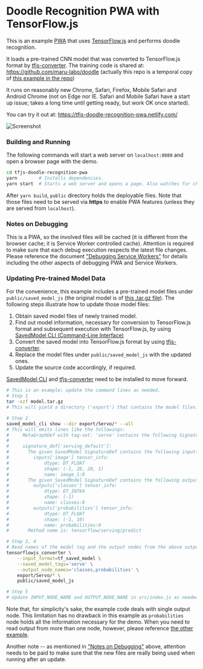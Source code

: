 
# Doodle Recognition PWA with TensorFlow.js

This is an example [PWA](https://en.wikipedia.org/wiki/Progressive_Web_Apps)
that uses [TensorFlow.js](https://js.tensorflow.org/) and performs doodle recognition.

It loads a pre-trained CNN model that was converted to TensorFlow.js format
by [tfjs-converter](https://github.com/tensorflow/tfjs-converter).
The training code is shared at: https://github.com/maru-labo/doodle
(actually this repo is a temporal copy of
[this example in the  repo](https://github.com/maru-labo/doodle/tree/master/examples/tensorflow_js_simple))

It runs on reasonably new Chrome, Safari, Firefox, Mobile Safari and Android Chrome
(not on Edge nor IE. Safari and Mobile Safari have a start up issue;
takes a long time until getting ready, but work OK once started).

You can try it out at: https://tfjs-doodle-recognition-pwa.netlify.com/

![Screenshot](https://i.imgur.com/G6g18ap.png)

### Building and Running

The following commands will start a web server on `localhost:8080`
and open a browser page with the demo.

```bash
cd tfjs-doodle-recognition-pwa
yarn        # Installs dependencies.
yarn start  # Starts a web server and opens a page. Also watches for changes.
```

After `yarn build`, `public` directory holds the deployable files.
Note that those files need to be served via **https** to enable PWA features
(unless they are served from `localhost`).

### <a name="notes-on-debugging"></a>Notes on Debugging

This is a PWA, so the involved files will be cached
(it is different from the browser cache; it is Service Worker controlled cache).
Attention is required to make sure that each debug execution respects
the latest file changes. Please reference the document
["Debugging Service Workers"](https://developers.google.com/web/fundamentals/codelabs/debugging-service-workers/)
for details including the other aspects of debugging PWA and Service Workers.

### Updating Pre-trained Model Data

For the convenience, this example includes a pre-trained model files
under `public/saved_model_js` (the original model is of
[this .tar.gz file](https://github.com/maru-labo/doodle/releases/download/v1.0.0/model.tar.gz)).
The following steps illustrate how to update those model files:

1. Obtain saved model files of newly trained model.
2. Find out model information, necessary for conversion to TensorFlow.js format
    and subsequent execution with TensorFlow.js, by using
    [SavedModel CLI (Command-Line Interface)](https://www.tensorflow.org/versions/r1.2/programmers_guide/saved_model_cli)
3. Convert the saved model into TensorFlow.js format by using
    [tfjs-converter](https://github.com/tensorflow/tfjs-converter).
4. Replace the model files under `public/saved_model_js` with the updated ones.
5. Update the source code accordingly, if required.

[SavedModel CLI](https://www.tensorflow.org/versions/r1.2/programmers_guide/saved_model_cli)
and
[tfjs-converter](https://github.com/tensorflow/tfjs-converter)
need to be installed to move forward.

```bash
# This is an example; update the command lines as needed.
# Step 1
tar -xzf model.tar.gz
# This will yield a directory ('export') that contains the model files.

# Step 2
saved_model_cli show --dir export/Servo/* --all
# This will emits lines like the followings:
#     MetaGraphDef with tag-set: 'serve' contains the following SignatureDefs:
#
#     signature_def['serving_default']:
#       The given SavedModel SignatureDef contains the following input(s):
#         inputs['image'] tensor_info:
#             dtype: DT_FLOAT
#             shape: (-1, 28, 28, 1)
#             name: image_1:0
#       The given SavedModel SignatureDef contains the following output(s):
#         outputs['classes'] tensor_info:
#             dtype: DT_INT64
#             shape: (-1)
#             name: classes:0
#         outputs['probabilities'] tensor_info:
#             dtype: DT_FLOAT
#             shape: (-1, 10)
#             name: probabilities:0
#       Method name is: tensorflow/serving/predict

# Step 3, 4
# Read names of the model tag and the output nodes from the above output and run the coveter:
tensorflowjs_converter \
    --input_format=tf_saved_model \
    --saved_model_tags='serve' \
    --output_node_names='classes,probabilities' \
    export/Servo/* \
    public/saved_model_js

# Step 5
# Update INPUT_NODE_NAME and OUTPUT_NODE_NAME in src/index.js as needed.
```
Note that, for simplicity's sake, the example code deals with single output node.
This limitation has no drawback in this example
as `probabilities` node holds all the information necessary for the demo.
When you need to read output from more than one node, however, please reference
[the other example](https://github.com/maru-labo/doodle/blob/62c71ba554f827d77e907f517e2d585165cfc58b/examples/tensorflow_js/src/cmps/doodle.vue#L72-L76).

Another note -- as mentioned in ["Notes on Debugging"](#notes-on-debugging) above,
attention needs to be paid to make sure that the new files are really being used
when running after an update.
